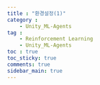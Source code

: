 ```yaml
---
title : "환경설정(1)"
category :
    - Unity_ML-Agents
tag :
    - Reinforcement Learning
    - Unity_ML-Agents
toc : true
toc_sticky: true
comments: true
sidebar_main: true
---
```


